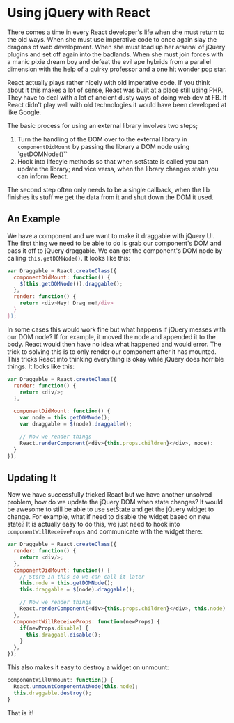 # Using jQuery with React

There comes a time in every React developer's life when she must return to the old ways. When she must use imperative code to once again slay the dragons of web development. When she must load up her arsenal of jQuery plugins and set off again into the badlands. When she must join forces with a manic pixie dream boy and defeat the evil ape hybrids from a parallel dimension with the help of a quirky professor and a one hit wonder pop star.

React actually plays rather nicely with old imperative code. If you think about it this makes a lot of sense, React was built at a place still using PHP. They have to deal with a lot of ancient dusty ways of doing web dev at FB. If React didn't play well with old technologies it would have been developed at like Google.

The basic process for using an external library involves two steps;

1. Turn the handling of the DOM over to the external library in `componentDidMount` by passing the library a DOM node using `getDOMNode()``
2. Hook into lifecyle methods so that when setState is called you can update the library; and vice versa, when the library changes state you can inform React.

The second step often only needs to be a single callback, when the lib finishes its stuff we get the data from it and shut down the DOM it used.

## An Example

We have a component and we want to make it draggable with jQuery UI. The first thing we need to be able to do is grab our component's DOM and pass it off to jQuery draggable. We can get the component's DOM node by calling `this.getDOMNode()`. It looks like this:

```js
var Draggable = React.createClass({
  componentDidMount: function() {
    $(this.getDOMNode()).draggable();
  },
  render: function() {
    return <div>Hey! Drag me!/div>
  }
});
```

In some cases this would work fine but what happens if jQuery messes with our DOM node? If for example, it moved the node and appended it to the body. React would then have no idea what happened and would error. The trick to solving this is to only render our component after it has mounted. This tricks React into thinking everything is okay while jQuery does horrible things. It looks like this:

```js
var Draggable = React.createClass({
  render: function() {
    return <div/>;
  },

  componentDidMount: function() {
    var node = this.getDOMNode();
    var draggable = $(node).draggable();

    // Now we render things
    React.renderComponent(<div>{this.props.children}</div>, node):
  }
});
```

## Updating It

Now we have successfully tricked React but we have another unsolved problem, how do we update the jQuery DOM when state changes? It would be awesome to still be able to use setState and get the jQuery widget to change. For example, what if need to disable the widget based on new state? It is actually easy to do this, we just need to hook into `componentWillReceiveProps` and communicate with the widget there:

```js
var Draggable = React.createClass({
  render: function() {
    return <div/>;
  },
  componentDidMount: function() {
    // Store In this so we can call it later
    this.node = this.getDOMNode();
    this.draggable = $(node).draggable();

    // Now we render things
    React.renderComponent(<div>{this.props.children}</div>, this.node):
  },
  componentWillReceiveProps: function(newProps) {
    if(newProps.disable) {
      this.draggabl.disable();
    }
  },
});
```

This also makes it easy to destroy a widget on unmount:

```js
componentWillUnmount: function() {
  React.unmountComponentAtNode(this.node);
  this.draggable.destroy();
}
```

That is it!
